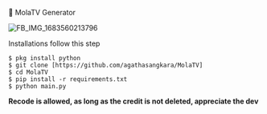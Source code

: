 🤖 MolaTV Generator

![FB_IMG_1683560213796](https://user-images.githubusercontent.com/115182304/236867042-bbb3d7a7-e333-40cf-9a39-fb0339d26ce7.jpg)

Installations follow this step
```
$ pkg install python
$ git clone [https://github.com/agathasangkara/MolaTV]
$ cd MolaTV
$ pip install -r requirements.txt
$ python main.py
```

**Recode is allowed, as long as the credit is not deleted, appreciate the dev**
